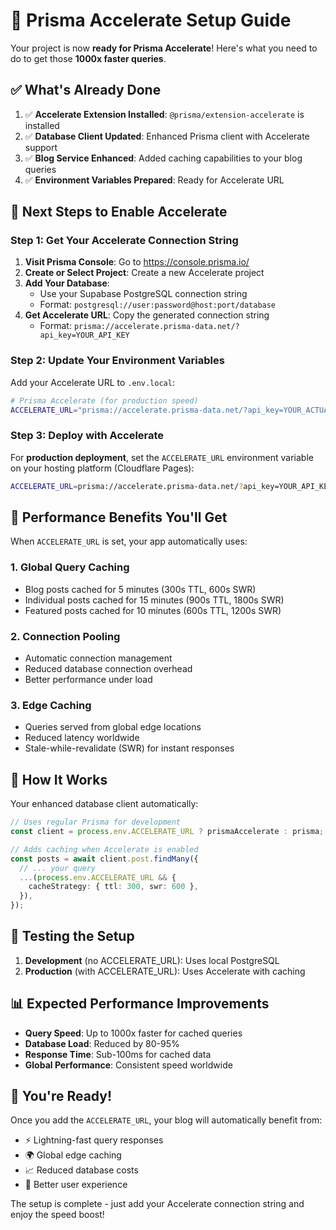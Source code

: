 # 🚀 Prisma Accelerate Setup Guide

Your project is now **ready for Prisma Accelerate**! Here's what you need to do to get those **1000x faster queries**.

## ✅ What's Already Done

1. ✅ **Accelerate Extension Installed**: `@prisma/extension-accelerate` is installed
2. ✅ **Database Client Updated**: Enhanced Prisma client with Accelerate support
3. ✅ **Blog Service Enhanced**: Added caching capabilities to your blog queries
4. ✅ **Environment Variables Prepared**: Ready for Accelerate URL

## 🎯 Next Steps to Enable Accelerate

### Step 1: Get Your Accelerate Connection String

1. **Visit Prisma Console**: Go to https://console.prisma.io/
2. **Create or Select Project**: Create a new Accelerate project
3. **Add Your Database**:
   - Use your Supabase PostgreSQL connection string
   - Format: `postgresql://user:password@host:port/database`
4. **Get Accelerate URL**: Copy the generated connection string
   - Format: `prisma://accelerate.prisma-data.net/?api_key=YOUR_API_KEY`

### Step 2: Update Your Environment Variables

Add your Accelerate URL to `.env.local`:

```bash
# Prisma Accelerate (for production speed)
ACCELERATE_URL="prisma://accelerate.prisma-data.net/?api_key=YOUR_ACTUAL_API_KEY"
```

### Step 3: Deploy with Accelerate

For **production deployment**, set the `ACCELERATE_URL` environment variable on your hosting platform (Cloudflare Pages):

```bash
ACCELERATE_URL=prisma://accelerate.prisma-data.net/?api_key=YOUR_API_KEY
```

## 🚄 Performance Benefits You'll Get

When `ACCELERATE_URL` is set, your app automatically uses:

### 1. **Global Query Caching**

- Blog posts cached for 5 minutes (300s TTL, 600s SWR)
- Individual posts cached for 15 minutes (900s TTL, 1800s SWR)
- Featured posts cached for 10 minutes (600s TTL, 1200s SWR)

### 2. **Connection Pooling**

- Automatic connection management
- Reduced database connection overhead
- Better performance under load

### 3. **Edge Caching**

- Queries served from global edge locations
- Reduced latency worldwide
- Stale-while-revalidate (SWR) for instant responses

## 🔧 How It Works

Your enhanced database client automatically:

```typescript
// Uses regular Prisma for development
const client = process.env.ACCELERATE_URL ? prismaAccelerate : prisma;

// Adds caching when Accelerate is enabled
const posts = await client.post.findMany({
  // ... your query
  ...(process.env.ACCELERATE_URL && {
    cacheStrategy: { ttl: 300, swr: 600 },
  }),
});
```

## 🧪 Testing the Setup

1. **Development** (no ACCELERATE_URL): Uses local PostgreSQL
2. **Production** (with ACCELERATE_URL): Uses Accelerate with caching

## 📊 Expected Performance Improvements

- **Query Speed**: Up to 1000x faster for cached queries
- **Database Load**: Reduced by 80-95%
- **Response Time**: Sub-100ms for cached data
- **Global Performance**: Consistent speed worldwide

## 🎉 You're Ready!

Once you add the `ACCELERATE_URL`, your blog will automatically benefit from:

- ⚡ Lightning-fast query responses
- 🌍 Global edge caching
- 📈 Reduced database costs
- 🚀 Better user experience

The setup is complete - just add your Accelerate connection string and enjoy the speed boost!
